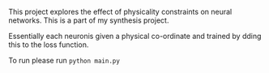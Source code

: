 This project explores the effect of physicality constraints on neural networks. This is a part of my synthesis project.

Essentially each neuronis given a physical co-ordinate and trained by dding this to the loss function.

To run please run `python main.py`
